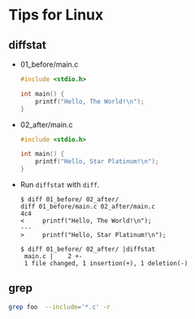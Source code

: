 # Tips for Linux


## diffstat
- 01_before/main.c
  ```c
  #include <stdio.h>
  
  int main() {
      printf("Hello, The World!\n");
  }
  ```
- 02_after/main.c
  ```c
  #include <stdio.h>
  
  int main() {
      printf("Hello, Star Platinum!\n");
  }
  ```
- Run `diffstat` with `diff`.
  ```
  $ diff 01_before/ 02_after/ 
  diff 01_before/main.c 02_after/main.c
  4c4
  <     printf("Hello, The World!\n");
  ---
  >     printf("Hello, Star Platinum!\n");
  ```
  ```
  $ diff 01_before/ 02_after/ |diffstat 
   main.c |    2 +-
   1 file changed, 1 insertion(+), 1 deletion(-)  
  ```

## grep
```sh
grep foo  --include='*.c' -r
```
